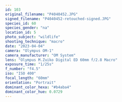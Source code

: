 ```yaml
---
id: 103
original_filename: "P4040452.JPG"
signed_filename: "P4040452-retouched-signed.JPG"
species_id: 60
species_gender: "na"
location_id: 5
photo_subject: "wildlife"
shooting_technique: "macro"
date: "2023-04-04"
camera: "Olympus OM-1"
camera_manufacturer: "OM System"
lens: "Olympus M.Zuiko Digital ED 60mm f/2.8 Macro"
exposure_time: "1/25s"
f_number: "f4.5"
iso: "ISO 400"
focal_length: "60mm"
orientation: "Portrait"
dominant_color_hexa: "#b4aba4"
dominant_color_hue: 0.0729
---
```


